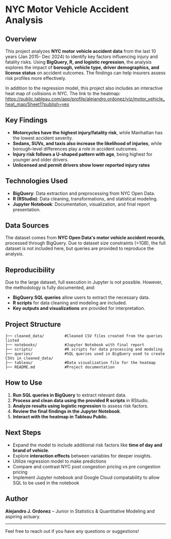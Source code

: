 # NYC Motor Vehicle Accident Analysis

## Overview
This project analyzes **NYC motor vehicle accident data** from the last 10 years (Jan 2015- Dec 2024) to identify key factors influencing injury and fatality risks. Using **BigQuery, R, and logistic regression**, the analysis explores the impact of **borough, vehicle type, driver demographics, and license status** on accident outcomes. The findings can help insurers assess risk profiles more effectively.

In addition to the regression model, this project also includes an interactive heat map of collisions in NYC. The link to the heatmap:
https://public.tableau.com/app/profile/alejandro.ordonez/viz/motor_vehicle_heat_map/Sheet1?publish=yes

## Key Findings
- **Motorcycles have the highest injury/fatality risk**, while Manhattan has the lowest accident severity.
- **Sedans, SUVs, and taxis also increase the likelihood of injuries**, while borough-level differences play a role in accident outcomes.
- **Injury risk follows a U-shaped pattern with age**, being highest for younger and older drivers.
- **Unlicensed and permit drivers show lower reported injury rates**

## Technologies Used
- **BigQuery**: Data extraction and preprocessing from NYC Open Data.
- **R (RStudio)**: Data cleaning, transformations, and statistical modeling.
- **Jupyter Notebook**: Documentation, visualization, and final report presentation.

## Data Sources
The dataset comes from **NYC Open Data's motor vehicle accident records**, processed through BigQuery. Due to dataset size constraints (>1GB), the full dataset is not included here, but queries are provided to reproduce the analysis.

## Reproducibility
Due to the large dataset, full execution in Jupyter is not possible. However, the methodology is fully documented, and:
- **BigQuery SQL queries** allow users to extract the necessary data.
- **R scripts** for data cleaning and modeling are included.
- **Key outputs and visualizations** are provided for interpretation.

## Project Structure
```
├── cleaned_data/         #Cleaned CSV files created from the queries listed
├── notebooks/            #Jupyter Notebook with final report
├── scripts/              #R scripts for data processing and modeling
├── queries/              #SQL queries used in BigQuery used to create CSVs in cleaned_data/
├── tableau/              #Data visualization file for the heatmap
├── README.md             #Project documentation
```

## How to Use
1. **Run SQL queries in BigQuery** to extract relevant data.
2. **Process and clean data using the provided R scripts** in RStudio.
3. **Analyze results using logistic regression** to assess risk factors.
4. **Review the final findings in the Jupyter Notebook**.
5. **Interact with the heatmap in Tableau Public**.

## Next Steps
- Expand the model to include additional risk factors like **time of day and brand of vehicle**.
- Explore **interaction effects** between variables for deeper insights.
- Utilize regression model to make predictions
- Compare and contrast NYC post congestion pricing vs pre congestion pricing
- Implement Jupyter notebook and Google Cloud compatability to allow SQL to be used in the notebook

## Author
**Alejandro J. Ordonez** – Junior in Statistics & Quantitative Modeling and aspiring actuary.

---
Feel free to reach out if you have any questions or suggestions!

